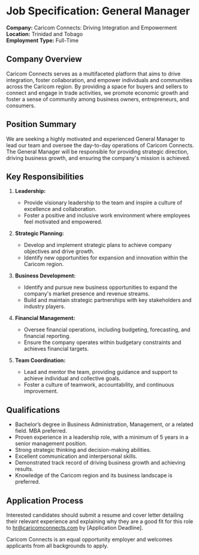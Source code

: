 # Job Specification: General Manager

**Company:** Caricom Connects: Driving Integration and Empowerment  
**Location:** Trinidad and Tobago  
**Employment Type:** Full-Time

## Company Overview

Caricom Connects serves as a multifaceted platform that aims to drive integration, foster collaboration, and empower individuals and communities across the Caricom region. By providing a space for buyers and sellers to connect and engage in trade activities, we promote economic growth and foster a sense of community among business owners, entrepreneurs, and consumers.

## Position Summary

We are seeking a highly motivated and experienced General Manager to lead our team and oversee the day-to-day operations of Caricom Connects. The General Manager will be responsible for providing strategic direction, driving business growth, and ensuring the company's mission is achieved.

## Key Responsibilities

1. **Leadership:**
   - Provide visionary leadership to the team and inspire a culture of excellence and collaboration.
   - Foster a positive and inclusive work environment where employees feel motivated and empowered.
2. **Strategic Planning:**

   - Develop and implement strategic plans to achieve company objectives and drive growth.
   - Identify new opportunities for expansion and innovation within the Caricom region.

3. **Business Development:**

   - Identify and pursue new business opportunities to expand the company's market presence and revenue streams.
   - Build and maintain strategic partnerships with key stakeholders and industry players.

4. **Financial Management:**

   - Oversee financial operations, including budgeting, forecasting, and financial reporting.
   - Ensure the company operates within budgetary constraints and achieves financial targets.

5. **Team Coordination:**
   - Lead and mentor the team, providing guidance and support to achieve individual and collective goals.
   - Foster a culture of teamwork, accountability, and continuous improvement.

## Qualifications

- Bachelor’s degree in Business Administration, Management, or a related field. MBA preferred.
- Proven experience in a leadership role, with a minimum of 5 years in a senior management position.
- Strong strategic thinking and decision-making abilities.
- Excellent communication and interpersonal skills.
- Demonstrated track record of driving business growth and achieving results.
- Knowledge of the Caricom region and its business landscape is preferred.

## Application Process

Interested candidates should submit a resume and cover letter detailing their relevant experience and explaining why they are a good fit for this role to [hr@caricomconnects.com](mailto:hr@caricomconnects.com) by [Application Deadline].

Caricom Connects is an equal opportunity employer and welcomes applicants from all backgrounds to apply.
